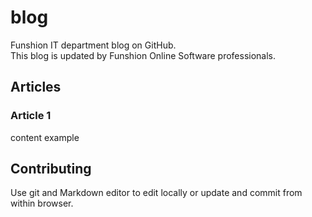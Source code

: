 blog
====

Funshion IT department blog on GitHub.  
This blog is updated by Funshion Online Software professionals.  

## Articles

### Article 1

content example

## Contributing

Use git and Markdown editor to edit locally or update and commit from within browser. 
